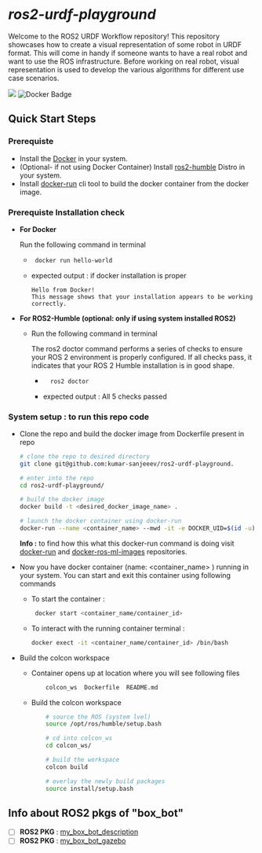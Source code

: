 # *ros2-urdf-playground*
Welcome to the ROS2 URDF Workflow repository! This repository showcases how to create a visual representation of some robot in URDF format. This will come in handy if someone wants to have a real robot and want to use the ROS infrastructure. Before working on real robot, visual representation is used to develop the various algorithms for different use case scenarios. 

<img src="https://img.shields.io/badge/ROS 2-humble-blueviolet"/>   ![Docker Badge](https://img.shields.io/badge/Docker-2496ED?style=flat-square&logo=docker&logoColor=white)

## Quick Start Steps
### Prerequiste 
- Install the [Docker](https://docs.docker.com/engine/install/ubuntu/) in your system.
- (Optional- if not using Docker Container) Install [ros2-humble](https://docs.ros.org/en/humble/Installation/Ubuntu-Install-Debians.html) Distro in your system.
- Install [docker-run](https://github.com/ika-rwth-aachen/docker-run) cli tool to build the docker container from the docker image.

### Prerequiste Installation check
- **For Docker**

    Run the following command in terminal
    - ```bash 
       docker run hello-world
         ```
    - expected output :  if docker installation is proper
        ```
        Hello from Docker!
        This message shows that your installation appears to be working correctly.
        ```
- **For ROS2-Humble (optional: only if using system installed ROS2)** 
  - Run the following command in terminal

    The ros2 doctor command performs a series of checks to ensure your ROS 2 environment is properly configured. If all checks pass, it indicates that your ROS 2 Humble installation is in good shape.
    - ```bash 
        ros2 doctor 
        ```

    - expected output : 
            All 5 checks passed

### System setup : to run this repo code
- Clone the repo and build the docker image from Dockerfile present in repo

    ```bash
    # clone the repo to desired directory
    git clone git@github.com:kumar-sanjeeev/ros2-urdf-playground.
    
    # enter into the repo
    cd ros2-urdf-playground/

    # build the docker image 
    docker build -t <desired_docker_image_name> . 

    # launch the docker container using docker-run 
    docker-run --name <container_name> --mwd -it -e DOCKER_UID=$(id -u) -e DOCKER_GID=$(id -g) -e DOCKER_USER=$(id -un) --no-gpu --no-rm <desired_docker_image_name>:latest
    ```
    **Info :** to find how this what this docker-run command is doing visit [docker-run](https://github.com/ika-rwth-aachen/docker-run) and [docker-ros-ml-images](https://github.com/ika-rwth-aachen/docker-ros-ml-images) repositories.

- Now you have docker container (name: <container_name> ) running in your system. You can start and exit this container using following commands

    - To start the container :

        ```bash
         docker start <container_name/container_id>
         ```
    - To interact with the running container terminal :

        ```bash
        docker exect -it <container_name/container_id> /bin/bash 
        ```
- Build the colcon workspace
    - Container opens up at location where you will see following files
        ```bash
            colcon_ws  Dockerfile  README.md
        ```
    - Build the colcon workspace
        ```bash
            # source the ROS (system lvel)
            source /opt/ros/humble/setup.bash

            # cd into colcon_ws
            cd colcon_ws/

            # build the workspace
            colcon build

            # overlay the newly build packages
            source install/setup.bash

        ```
## Info about ROS2 pkgs of "box_bot"
- [ ] **ROS2 PKG** : [my_box_bot_description](colcon_ws/src/my_box_bot_description) 
- [ ] **ROS2 PKG** : [my_box_bot_gazebo](colcon_ws/src/my_box_bot_gazebo) 
